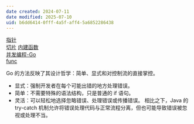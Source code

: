 ```yaml
---
date created: 2024-07-11
date modified: 2025-07-10
uid: b6dd6414-0fff-4a5f-aff4-5a6852286438
---
```


[指针](指针.md)  
[切片](切片.md) [内建函数](内建函数.md)  
[并发编程-Go](并发编程-Go.md)  
[func](func.md)

Go 的方法反映了其设计哲学：简单、显式和对控制流的直接掌控。

- 显式：强制开发者在每个可能出错的地方处理错误。
- 简单：不需要特殊的语法结构，只是普通的 if 语句。
- 灵活：可以轻松地选择忽略错误、处理错误或传播错误。
相比之下，Java 的 try-catch 机制允许将错误处理代码与正常流程分离，但也可能导致错误被忽视或处理不当。
